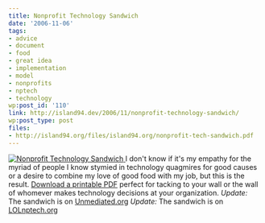 ```yaml
---
title: Nonprofit Technology Sandwich
date: '2006-11-06'
tags:
- advice
- document
- food
- great idea
- implementation
- model
- nonprofits
- nptech
- technology
wp:post_id: '110'
link: http://island94.dev/2006/11/nonprofit-technology-sandwich/
wp:post_type: post
files:
- http://island94.org/files/island94.org/nonprofit-tech-sandwich.pdf
---
```


  [ ![Nonprofit Technology Sandwich](http://static.flickr.com/108/291245824_85dfbd70a8.jpg) ](http://www.flickr.com/photos/bensheldon/291245824/ "Photo Sharing")
I don't know if it's my empathy for the myriad of people I know stymied in technology quagmires for good causes or a desire to combine my love of good food with my job, but this is the result. [Download a printable PDF](2006-11-06-Nonprofit-Technology-Sandwich/nonprofit-tech-sandwich.pdf) perfect for tacking to your wall or the wall of whomever makes technology decisions at your organization. _Update:_ The sandwich is on [Unmediated.org](http://www.unmediated.org/2006/11/the_nonprofit_t.html) _Update:_ The sandwich is on [LOLnptech.org](http://lolnptech.blogspot.com/2007/08/nonprofit-technology-sandwich-anyone.html)